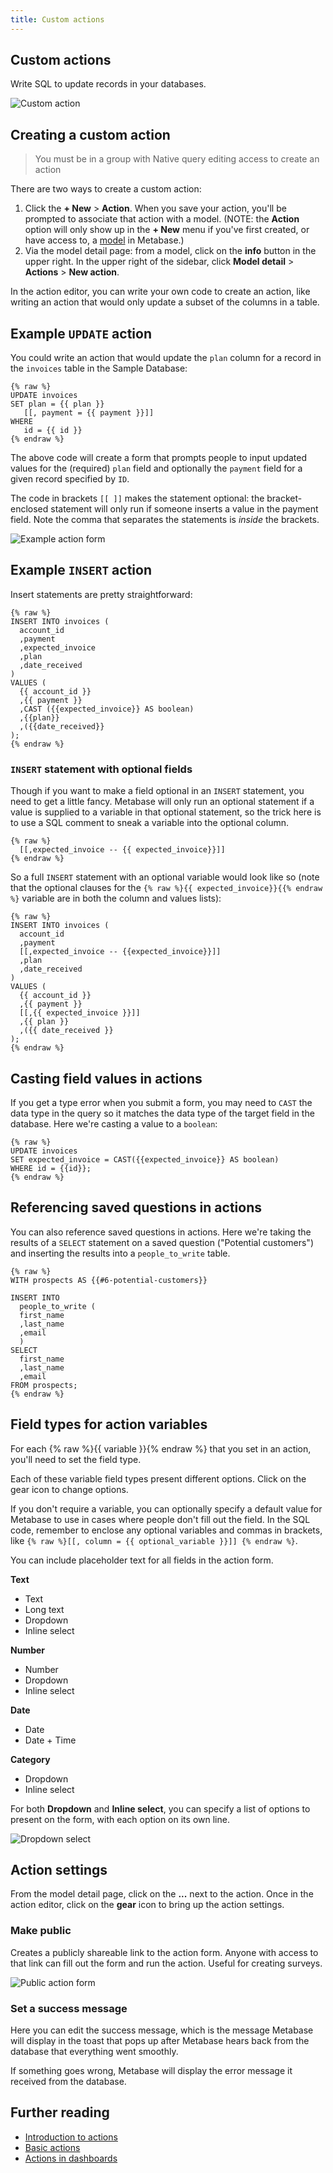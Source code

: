 ```yaml
---
title: Custom actions
---
```


## Custom actions

Write SQL to update records in your databases.

![Custom action](./images/custom-action.png)

## Creating a custom action

> You must be in a group with Native query editing access to create an action

There are two ways to create a custom action:

1. Click the **+ New** > **Action**. When you save your action, you'll be prompted to associate that action with a model. (NOTE: the **Action** option will only show up in the **+ New** menu if you've first created, or have access to, a [model](../data-modeling/models.md) in Metabase.)
2. Via the model detail page: from a model, click on the **info** button in the upper right. In the upper right of the sidebar, click **Model detail** > **Actions** > **New action**.

In the action editor, you can write your own code to create an action, like writing an action that would only update a subset of the columns in a table.

## Example `UPDATE` action

You could write an action that would update the `plan` column for a record in the `invoices` table in the Sample Database:

```
{% raw %}
UPDATE invoices
SET plan = {{ plan }}
   [[, payment = {{ payment }}]]
WHERE
   id = {{ id }}
{% endraw %}
```

The above code will create a form that prompts people to input updated values for the (required) `plan` field and optionally the `payment` field for a given record specified by `ID`.

The code in brackets `[[ ]]` makes the statement optional: the bracket-enclosed statement will only run if someone inserts a value in the payment field. Note the comma that separates the statements is _inside_ the brackets.

![Example action form](./images/form.png)

## Example `INSERT` action

Insert statements are pretty straightforward:

```
{% raw %}
INSERT INTO invoices (
  account_id
  ,payment
  ,expected_invoice
  ,plan
  ,date_received
)
VALUES (
  {{ account_id }}
  ,{{ payment }}
  ,CAST ({{expected_invoice}} AS boolean)
  ,{{plan}}
  ,({{date_received}}
);
{% endraw %}
```

### `INSERT` statement with optional fields

Though if you want to make a field optional in an `INSERT` statement, you need to get a little fancy. Metabase will only run an optional statement if a value is supplied to a variable in that optional statement, so the trick here is to use a SQL comment to sneak a variable into the optional column.

```
{% raw %}
  [[,expected_invoice -- {{ expected_invoice}}]]
{% endraw %}
```

So a full `INSERT` statement with an optional variable would look like so (note that the optional clauses for the `{% raw %}{{ expected_invoice}}{{% endraw %}` variable are in both the column and values lists):

```
{% raw %}
INSERT INTO invoices (
  account_id
  ,payment
  [[,expected_invoice -- {{expected_invoice}}]]
  ,plan
  ,date_received
)
VALUES (
  {{ account_id }}
  ,{{ payment }}
  [[,{{ expected_invoice }}]]
  ,{{ plan }}
  ,({{ date_received }}
);
{% endraw %}
```

## Casting field values in actions

If you get a type error when you submit a form, you may need to `CAST` the data type in the query so it matches the data type of the target field in the database. Here we're casting a value to a `boolean`:

```
{% raw %}
UPDATE invoices
SET expected_invoice = CAST({{expected_invoice}} AS boolean)
WHERE id = {{id}};
{% endraw %}
```

## Referencing saved questions in actions

You can also reference saved questions in actions. Here we're taking the results of a `SELECT` statement on a saved question ("Potential customers") and inserting the results into a `people_to_write` table.

```
{% raw %}
WITH prospects AS {{#6-potential-customers}}

INSERT INTO
  people_to_write (
  first_name
  ,last_name
  ,email
  )
SELECT
  first_name
  ,last_name
  ,email
FROM prospects;
{% endraw %}
```

## Field types for action variables

For each {% raw %}{{ variable }}{% endraw %} that you set in an action, you'll need to set the field type.

Each of these variable field types present different options. Click on the gear icon to change options.

If you don't require a variable, you can optionally specify a default value for Metabase to use in cases where people don't fill out the field. In the SQL code, remember to enclose any optional variables and commas in brackets, like `{% raw %}[[, column = {{ optional_variable }}]] {% endraw %}`.

You can include placeholder text for all fields in the action form.

**Text**

- Text
- Long text
- Dropdown
- Inline select

**Number**

- Number
- Dropdown
- Inline select

**Date**

- Date
- Date + Time

**Category**

- Dropdown
- Inline select

For both **Dropdown** and **Inline select**, you can specify a list of options to present on the form, with each option on its own line.

![Dropdown select](./images/dropdown.png)

## Action settings

From the model detail page, click on the **...** next to the action. Once in the action editor, click on the **gear** icon to bring up the action settings.

### Make public

Creates a publicly shareable link to the action form. Anyone with access to that link can fill out the form and run the action. Useful for creating surveys.

![Public action form](./images/public-form.png)

### Set a success message

Here you can edit the success message, which is the message Metabase will display in the toast that pops up after Metabase hears back from the database that everything went smoothly.

If something goes wrong, Metabase will display the error message it received from the database.

## Further reading

- [Introduction to actions](./introduction.md)
- [Basic actions](./basic.md)
- [Actions in dashboards](../dashboards/actions.md)
